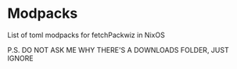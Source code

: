 # Modpacks
List of toml modpacks for fetchPackwiz in NixOS

P.S. DO NOT ASK ME WHY THERE'S A DOWNLOADS FOLDER, JUST IGNORE
